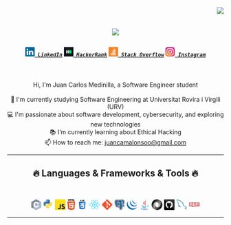 <img align="right" src="https://visitor-badge.laobi.icu/badge?page_id=juancaa03.juancaa03">

<h1 align="center">
  <a href="https://git.io/typing-svg">
    <img src="https://readme-typing-svg.herokuapp.com/?lines=Hello,+There!+👋;I+am+Juanca...;Nice+to+meet+you!&center=true&size=30">
  </a>
</h1>

<h5 align="center">
  <code><a href="https://www.linkedin.com/in//" title="LinkedIn Profile"><img width="22" src="images/linkedin.svg"> LinkedIn</a></code>
  <code><a href="https://www.hackerrank.com/" title="HackerRank Profile"><img width="22" src="images/hackerrank.png"> HackerRank</a></code>
  <code><a href="https://stackoverflow.com/users/" title="Stack Overflow Profile"><img width="22" src="images/stackoverflow.svg"> Stack Overflow</a></code>
  <code><a href="https://www.instagram.com/juaancaalonso/" title="Instagram Profile"><img width="22" src="images/instagram.svg"> Instagram</a></code>
</h5>
<br>
<p align="center">
  Hi, I'm Juan Carlos Medinilla, a Software Engineer student
  <br>
  <br>
  🔬 I'm currently studying Software Engineering at Universitat Rovira i Virgili (URV)
  <br>
  💻 I'm passionate about software development, cybersecurity, and exploring new technologies
  <br>
  📚 I’m currently learning about Ethical Hacking
  <br>
  📫 How to reach me: <a href="mailto: juancamalonsoo@gmail.com">juancamalonsoo@gmail.com</a>
</p>

<hr>
<h2 align="center">🔥 Languages & Frameworks & Tools 🔥</h2>
<br>
<p align="center">
  <code><img title="C" height="25" src="images/c.svg"></code>
  <code><img title="Python" height="25" src="images/python-original.svg"></code>
  <code><img title="Javascript" height="25" src="images/javascript.svg"></code>
  <code><img title="HTML5" height="25" src="images/html5.svg"></code>
  <code><img title="CSS" height="25" src="images/css.svg"></code>
  <code><img title="React" height="25" src="images/react-original.svg"></code>
  <code><img title="Git" height="25" src="images/git-original.svg"></code>
  <code><img title="PostgreSQL" height="25" src="images/postgresql.svg"></code>
  <code><img title="JQuery" height="25" src="images/jquery-original.svg"></code>
  <code><img title="Java" height="25" src="images/java-original.svg"></code>
  <code><img title="JSON" height="25" src="images/json.svg"></code>
  <code><img title="GitHub" height="25" src="images/github.svg"></code>
  <code><img title="MySQL" height="25" src="images/mysql.svg"></code>
  <code><img title="npm" height="25" src="images/npm.svg"></code>
</p>
<hr>

<!-- <h2 align="center">⚡ Stats ⚡</h2>
<br>
<p align=center>
  <div align=center>
    <a href="https://github.com/juancaa03/github-readme-stats">
      <img height=200 align="center" src="https://github-readme-stats.vercel.app/api/top-langs/?username=juancaa03&hide=c%23,powershell,Mathematica,Ruby,Objective-C,Objective-C%2b%2b,Cuda&title_color=61dafb&text_color=ffffff&icon_color=61dafb&bg_color=20232a&langs_count=8&layout=compact&border_color=61dafb&hide_border=true&size_weight=0.5&count_weight=0.5" />
    </a>
  </div>
  <br>
</p>

<hr>

<h2 align="center">👨‍💻 Repositories 👨‍💻</h2>
<br>
<div width="100%" align="center">
  <a align="left" href="https://github.com/juancaa03/Algorithms" title="Algorithms"><img align="left" height="115" src="https://github-readme-stats.vercel.app/api/pin/?username=juancaa03&repo=Algorithms&theme=react&border_color=61dafb&border_radius=10"></a><a align="right" href="https://github.com/juancaa03/DataStructures" title="Data Structures"><img align="right" height="115" src="https://github-readme-stats.vercel.app/api/pin/?username=juancaa03&repo=DataStructures&theme=react&border_color=61dafb&border_radius=10"></a>
</div>
<br/><br/><br/><br/><br/><br/>
<div width="100%" align="center">
  <a align="left" href="https://github.com/juancaa03/Turkce-Heceleme-CPP" title="Turkce-Heceleme-CPP"><img align="left" height="115" src="https://github-readme-stats.vercel.app/api/pin/?username=juancaa03&repo=Turkce-Heceleme-CPP&theme=react&border_color=61dafb&border_radius=10"></a>
  <a align="right" href="https://github.com/juancaa03/CopyMoveForgeryDetectionWithDCT" title="Copy&Move Forgery Detection With DCT"><img align="right" height="115" src="https://github-readme-stats.vercel.app/api/pin/?username=juancaa03&repo=CopyMoveForgeryDetectionWithDCT&theme=react&border_color=61dafb&border_radius=10"></a>
</div>
<br/><br/><br/><br/><br/><br/>
<div width="100%" align="center">
  <a align="left" href="https://github.com/juancaa03/cpp-openmp-needleman-wunsch" title="Needleman Wunsch Algorithm With OpenMP"><img align="left" height="115" src="https://github-readme-stats.vercel.app/api/pin/?username=juancaa03&repo=cpp-openmp-needleman-wunsch&theme=react&border_color=61dafb&border_radius=10"></a>
  <a align="right" href="https://github.com/juancaa03/javascript-minesweeper" title="Minesweeper"><img align="right" height="115" src="https://github-readme-stats.vercel.app/api/pin/?username=juancaa03&repo=javascript-minesweeper&theme=react&border_color=61dafb&border_radius=10"></a>
</div>
<br/><br/><br/><br/><br/><br/>

<h4 align="center">
  <a href="https://github.com/juancaa03?tab=repositories" title="Show Repositories">🔎 Show More 🔍</a>
</h4> -->
